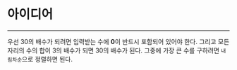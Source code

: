 # 아이디어 
--------
우선 30의 배수가 되려면 입력받는 수에 **0**이 반드시 포함되어 있어야 한다. 그리고 모든 자리의 수의 합이 3의 배수가 되면 30의 배수가 된다.
그중에 가장 큰 수를 구하려면 `내림차순`으로 정렬하면 된다.
